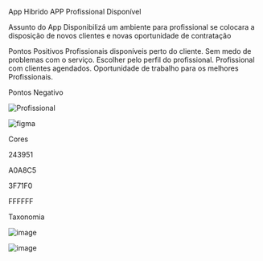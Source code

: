 App Hibrido
APP Profissional Disponível

Assunto do App
Disponibilizá um ambiente para profissional se colocara a disposição de novos clientes e novas oportunidade de contratação

Pontos Positivos
Profissionais disponíveis perto do cliente.
Sem medo de problemas com o serviço.
Escolher pelo perfil do profissional.
Profissional com clientes agendados.
Oportunidade de trabalho para os melhores Profissionais.

Pontos Negativo


![Profissional](https://user-images.githubusercontent.com/63527915/129629064-60445901-5000-4711-bfe9-7dab235394ad.jpg)

![figma](https://user-images.githubusercontent.com/63527915/129630051-c0b77a12-7986-4583-b035-ab2cc3b20f7a.PNG)

Cores

243951

A0A8C5

3F71F0


FFFFFF


Taxonomia

![image](https://user-images.githubusercontent.com/63527915/129629376-01e0166a-d55c-43e7-b788-dedf05506236.png)

![image](https://user-images.githubusercontent.com/63527915/129629384-4877c30e-73d9-44a2-a47a-86a8f4434568.png)
